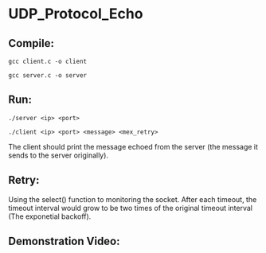 # UDP_Protocol_Echo
## Compile:
```console
gcc client.c -o client
```
```console
gcc server.c -o server
```

## Run:
```console
./server <ip> <port>
```
```console
./client <ip> <port> <message> <mex_retry>
```
The client should print the message echoed from the server (the message it sends to the server originally).

## Retry:
Using the select() function to monitoring the socket. After each timeout, the timeout interval would grow to be two times of the original timeout interval (The exponetial backoff).

## Demonstration Video:

